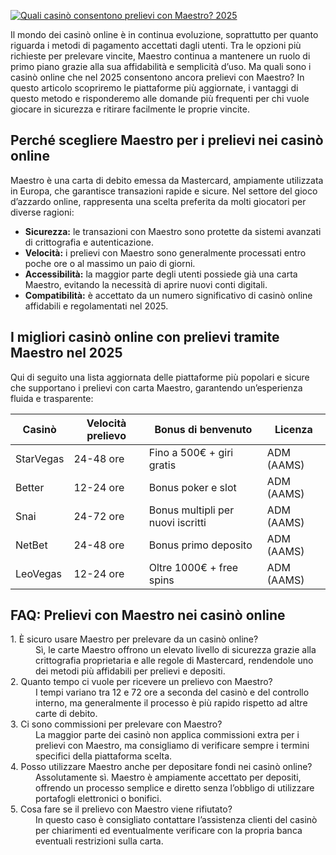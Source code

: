 [![Quali casinò consentono prelievi con Maestro? 2025](https://123-caf.pages.dev/gitsignup.png)](https://vrmoo.ru/Bt82HjjY)

<p>Il mondo dei casinò online è in continua evoluzione, soprattutto per quanto riguarda i metodi di pagamento accettati dagli utenti. Tra le opzioni più richieste per prelevare vincite, Maestro continua a mantenere un ruolo di primo piano grazie alla sua affidabilità e semplicità d’uso. Ma quali sono i casinò online che nel 2025 consentono ancora prelievi con Maestro? In questo articolo scopriremo le piattaforme più aggiornate, i vantaggi di questo metodo e risponderemo alle domande più frequenti per chi vuole giocare in sicurezza e ritirare facilmente le proprie vincite.</p>  <h2>Perché scegliere Maestro per i prelievi nei casinò online</h2> <p>Maestro è una carta di debito emessa da Mastercard, ampiamente utilizzata in Europa, che garantisce transazioni rapide e sicure. Nel settore del gioco d’azzardo online, rappresenta una scelta preferita da molti giocatori per diverse ragioni:</p> <ul> <li><strong>Sicurezza:</strong> le transazioni con Maestro sono protette da sistemi avanzati di crittografia e autenticazione.</li> <li><strong>Velocità:</strong> i prelievi con Maestro sono generalmente processati entro poche ore o al massimo un paio di giorni.</li> <li><strong>Accessibilità:</strong> la maggior parte degli utenti possiede già una carta Maestro, evitando la necessità di aprire nuovi conti digitali.</li> <li><strong>Compatibilità:</strong> è accettato da un numero significativo di casinò online affidabili e regolamentati nel 2025.</li> </ul>  <h2>I migliori casinò online con prelievi tramite Maestro nel 2025</h2> <p>Qui di seguito una lista aggiornata delle piattaforme più popolari e sicure che supportano i prelievi con carta Maestro, garantendo un’esperienza fluida e trasparente:</p>  <table>   <thead>     <tr>       <th>Casinò</th>       <th>Velocità prelievo</th>       <th>Bonus di benvenuto</th>       <th>Licenza</th>     </tr>   </thead>   <tbody>     <tr>       <td>StarVegas</td>       <td>24-48 ore</td>       <td>Fino a 500€ + giri gratis</td>       <td>ADM (AAMS)</td>     </tr>     <tr>       <td>Better</td>       <td>12-24 ore</td>       <td>Bonus poker e slot</td>       <td>ADM (AAMS)</td>     </tr>     <tr>       <td>Snai</td>       <td>24-72 ore</td>       <td>Bonus multipli per nuovi iscritti</td>       <td>ADM (AAMS)</td>     </tr>     <tr>       <td>NetBet</td>       <td>24-48 ore</td>       <td>Bonus primo deposito</td>       <td>ADM (AAMS)</td>     </tr>     <tr>       <td>LeoVegas</td>       <td>12-24 ore</td>       <td>Oltre 1000€ + free spins</td>       <td>ADM (AAMS)</td>     </tr>   </tbody> </table>  <h2>FAQ: Prelievi con Maestro nei casinò online</h2> <dl>   <dt>1. È sicuro usare Maestro per prelevare da un casinò online?</dt>   <dd>Sì, le carte Maestro offrono un elevato livello di sicurezza grazie alla crittografia proprietaria e alle regole di Mastercard, rendendole uno dei metodi più affidabili per prelievi e depositi.</dd>    <dt>2. Quanto tempo ci vuole per ricevere un prelievo con Maestro?</dt>   <dd>I tempi variano tra 12 e 72 ore a seconda del casinò e del controllo interno, ma generalmente il processo è più rapido rispetto ad altre carte di debito.</dd>    <dt>3. Ci sono commissioni per prelevare con Maestro?</dt>   <dd>La maggior parte dei casinò non applica commissioni extra per i prelievi con Maestro, ma consigliamo di verificare sempre i termini specifici della piattaforma scelta.</dd>    <dt>4. Posso utilizzare Maestro anche per depositare fondi nei casinò online?</dt>   <dd>Assolutamente sì. Maestro è ampiamente accettato per depositi, offrendo un processo semplice e diretto senza l’obbligo di utilizzare portafogli elettronici o bonifici.</dd>      <dt>5. Cosa fare se il prelievo con Maestro viene rifiutato?</dt>   <dd>In questo caso è consigliato contattare l’assistenza clienti del casinò per chiarimenti ed eventualmente verificare con la propria banca eventuali restrizioni sulla carta.</dd> </dl>